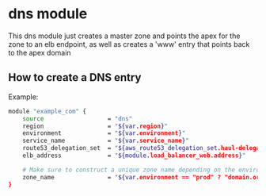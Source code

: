 # dns module

This dns module just creates a master zone and points the apex for the zone to an
elb endpoint, as well as creates a 'www' entry that points back to the apex domain

## How to create a DNS entry

Example:

```bash
module "example_com" {
    source                  = "dns"
    region                  = "${var.region}"
    environment             = "${var.environment}"
    service_name            = "${var.service_name}"
    route53_delegation_set  = "${aws_route53_delegation_set.haul-delegation.id}"
    elb_address             = "${module.load_balancer_web.address}"

    # Make sure to construct a unique zone name depending on the environment
    zone_name               = "${var.environment == "prod" ? "domain.org" : join(",", var.environment, "domain.allizom.org")}"
}
```
